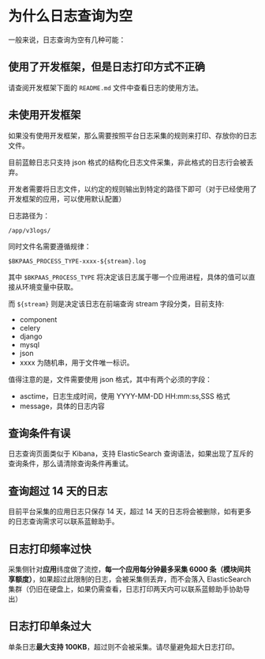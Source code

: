 # 为什么日志查询为空

一般来说，日志查询为空有几种可能：

## 使用了开发框架，但是日志打印方式不正确

请查阅开发框架下面的 `README.md` 文件中查看日志的使用方法。

## 未使用开发框架

如果没有使用开发框架，那么需要按照平台日志采集的规则来打印、存放你的日志文件。

目前蓝鲸日志只支持 json 格式的结构化日志文件采集，非此格式的日志行会被丢弃。

开发者需要将日志文件，以约定的规则输出到特定的路径下即可（对于已经使用了开发框架的应用，可以使用默认配置）

日志路径为：

```
/app/v3logs/
```

同时文件名需要遵循规律：

```
$BKPAAS_PROCESS_TYPE-xxxx-${stream}.log
```

其中 `$BKPAAS_PROCESS_TYPE` 将决定该日志属于哪一个应用进程，具体的值可以直接从环境变量中获取。

而 `${stream}` 则是决定该日志在前端查询 stream 字段分类，目前支持:

- component
- celery
- django
- mysql
- json
- xxxx 为随机串，用于文件唯一标识。

值得注意的是，文件需要使用 json 格式，其中有两个必须的字段：

- asctime，日志生成时间，使用 YYYY-MM-DD HH:mm:ss,SSS 格式
- message，具体的日志内容

## 查询条件有误

日志查询页面类似于 Kibana，支持 ElasticSearch 查询语法，如果出现了互斥的查询条件，那么请清除查询条件再重试。

## 查询超过 14 天的日志

目前平台采集的应用日志只保存 14 天，超过 14 天的日志将会被删除，如有更多的日志查询需求可以联系蓝鲸助手。

## 日志打印频率过快

采集侧针对**应用**纬度做了流控，**每一个应用每分钟最多采集 6000 条（模块间共享额度）**，如果超过此限制的日志，会被采集侧丢弃，而不会落入 ElasticSearch 集群（仍旧在硬盘上，如果仍需查看，日志打印两天内可以联系蓝鲸助手协助导出）

## 日志打印单条过大

单条日志**最大支持 100KB**，超过则不会被采集。请尽量避免超大日志打印。
